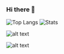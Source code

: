 ### Hi there 👋

![Top Langs](https://github-readme-stats.vercel.app/api/top-langs/?username=fouomene&hide=SCSS,Less)
![Stats](https://github-readme-stats.vercel.app/api?username=fouomene&show_icons=true&count_private=true&hide=contribs)

![alt text](https://cr-ss-service.azurewebsites.net/api/ScreenShot?widget=summary&username=fouomene)

![alt text](https://cr-ss-service.azurewebsites.net/api/ScreenShot?widget=summary&username=fouomene&badges=2&show-avatar=false&style=--header-bg-color:%23000;--border-radius:10px)
